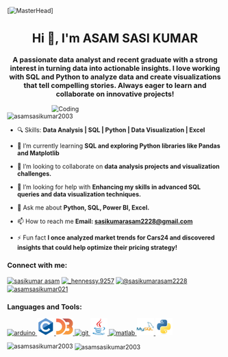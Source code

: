 [![MasterHead](https://user-images.githubusercontent.com/95495584/194896166-7cef5a2a-44ff-4b07-b770-c03f9fb04626.gif)]

<h1 align="center">Hi 👋, I'm ASAM SASI KUMAR</h1>
<h3 align="center">A passionate data analyst and recent graduate with a strong interest in turning data into actionable insights. I love working with SQL and Python to analyze data and create visualizations that tell compelling stories. Always eager to learn and collaborate on innovative projects!</h3>

<img align="right" alt="Coding" width="400" src="[https://user-images.githubusercontent.com/64009514/102066398-c847f780-3e1f-11eb-8cb8-b9e5be919da2.gif](https://user-images.githubusercontent.com/74038190/235224431-e8c8c12e-6826-47f1-89fb-2ddad83b3abf.gif)">

<p align="left"> <img src="https://komarev.com/ghpvc/?username=asamsasikumar2003&label=Profile%20views&color=0e75b6&style=flat" alt="asamsasikumar2003" /> </p>

- 🔍 Skills: **Data Analysis | SQL | Python | Data Visualization | Excel**

- 🌱 I’m currently learning **SQL and exploring Python libraries like Pandas and Matplotlib**

- 👯 I’m looking to collaborate on **data analysis projects and visualization challenges.**

- 🤝 I’m looking for help with **Enhancing my skills in advanced SQL queries and data visualization techniques.**

- 💬 Ask me about **Python, SQL, Power BI, Excel.**

- 📫 How to reach me **Email: sasikumarasam2228@gmail.com**

- ⚡ Fun fact **I once analyzed market trends for Cars24 and discovered insights that could help optimize their pricing strategy!**

<h3 align="left">Connect with me:</h3>
<p align="left">
<a href="https://linkedin.com/in/sasikumar asam" target="blank"><img align="center" src="https://raw.githubusercontent.com/rahuldkjain/github-profile-readme-generator/master/src/images/icons/Social/linked-in-alt.svg" alt="sasikumar asam" height="30" width="40" /></a>
<a href="https://instagram.com/_hennessy.9257" target="blank"><img align="center" src="https://raw.githubusercontent.com/rahuldkjain/github-profile-readme-generator/master/src/images/icons/Social/instagram.svg" alt="_hennessy.9257" height="30" width="40" /></a>
<a href="https://medium.com/@sasikumarasam2228" target="blank"><img align="center" src="https://raw.githubusercontent.com/rahuldkjain/github-profile-readme-generator/master/src/images/icons/Social/medium.svg" alt="@sasikumarasam2228" height="30" width="40" /></a>
<a href="https://www.hackerrank.com/asamsasikumar021" target="blank"><img align="center" src="https://raw.githubusercontent.com/rahuldkjain/github-profile-readme-generator/master/src/images/icons/Social/hackerrank.svg" alt="asamsasikumar021" height="30" width="40" /></a>
</p>

<h3 align="left">Languages and Tools:</h3>
<p align="left"> <a href="https://www.arduino.cc/" target="_blank" rel="noreferrer"> <img src="https://cdn.worldvectorlogo.com/logos/arduino-1.svg" alt="arduino" width="40" height="40"/> </a> <a href="https://www.cprogramming.com/" target="_blank" rel="noreferrer"> <img src="https://raw.githubusercontent.com/devicons/devicon/master/icons/c/c-original.svg" alt="c" width="40" height="40"/> </a> <a href="https://d3js.org/" target="_blank" rel="noreferrer"> <img src="https://raw.githubusercontent.com/devicons/devicon/master/icons/d3js/d3js-original.svg" alt="d3js" width="40" height="40"/> </a> <a href="https://git-scm.com/" target="_blank" rel="noreferrer"> <img src="https://www.vectorlogo.zone/logos/git-scm/git-scm-icon.svg" alt="git" width="40" height="40"/> </a> <a href="https://www.java.com" target="_blank" rel="noreferrer"> <img src="https://raw.githubusercontent.com/devicons/devicon/master/icons/java/java-original.svg" alt="java" width="40" height="40"/> </a> <a href="https://www.mathworks.com/" target="_blank" rel="noreferrer"> <img src="https://upload.wikimedia.org/wikipedia/commons/2/21/Matlab_Logo.png" alt="matlab" width="40" height="40"/> </a> <a href="https://www.mysql.com/" target="_blank" rel="noreferrer"> <img src="https://raw.githubusercontent.com/devicons/devicon/master/icons/mysql/mysql-original-wordmark.svg" alt="mysql" width="40" height="40"/> </a> <a href="https://www.python.org" target="_blank" rel="noreferrer"> <img src="https://raw.githubusercontent.com/devicons/devicon/master/icons/python/python-original.svg" alt="python" width="40" height="40"/> </a> </p>

<p><img align="left" src="https://github-readme-stats.vercel.app/api/top-langs?username=asamsasikumar2003&show_icons=true&locale=en&layout=compact" alt="asamsasikumar2003" /></p>

<p>&nbsp;<img align="center" src="https://github-readme-stats.vercel.app/api?username=asamsasikumar2003&show_icons=true&locale=en" alt="asamsasikumar2003" /></p>







<!---
asamsasikumar2003/asamsasikumar2003 is a ✨ special ✨ repository because its `README.md` (this file) appears on your GitHub profile.
You can click the Preview link to take a look at your changes.
--->
